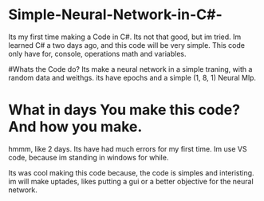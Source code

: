 # Simple-Neural-Network-in-C#-
Its my first time making a Code in C#. Its not that good, but im tried.
Im learned C# a two days ago, and this code will be very simple. This code only have for, console, operations math and variables.

#Whats the Code do?
Its make a neural network in a simple traning, with a random data and weithgs.
its have epochs and a simple (1, 8, 1) Neural Mlp.

# What in days You make this code? And how you make.
hmmm, like 2 days. Its have had much errors for my first time.
Im use VS code, because im standing in windows for while.

Its was cool making this code because, the code is simples and interisting.
im will make uptades, likes putting a gui or a better objective for the neural network.
